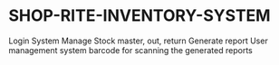 # SHOP-RITE-INVENTORY-SYSTEM
Login System
Manage Stock master, out, return
Generate report
User management system
barcode for scanning the generated reports
